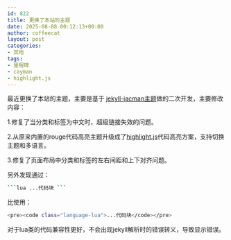 ```yaml
---
id: 822
title: 更换了本站的主题
date: 2025-08-08 00:12:13+00:00
author: coffeecat
layout: post
categories:
- 其他
tags:
- 里程碑
- cayman
- highlight.js
---
```


最近更换了本站的主题，主要是基于
<a href="https://github.com/Simpleyyt/jekyll-jacman">jekyll-jacman主题</a>做的二次开发，主要修改内容：
<p>1.修复了当分类和标签为中文时，超级链接失效的问题。
<P>2.从原来内置的rouge代码高亮主题升级成了<a href="https://github.com/highlightjs/highlight.js">highlight.js</a>代码高亮方案，支持切换主题和多语言。
<P>3.修复了页面布局中分类和标签的左右间距和上下对齐问题。
<P>另外发现通过：

  ```bash
  ```lua ...代码块 ```
  ```
  
  比使用：
  ```bash
  <pre><code class="language-lua">...代码块</code></pre>
 ```
  对于lua类的代码兼容性更好，不会出现jekyll解析时的错误转义，导致显示错误。
